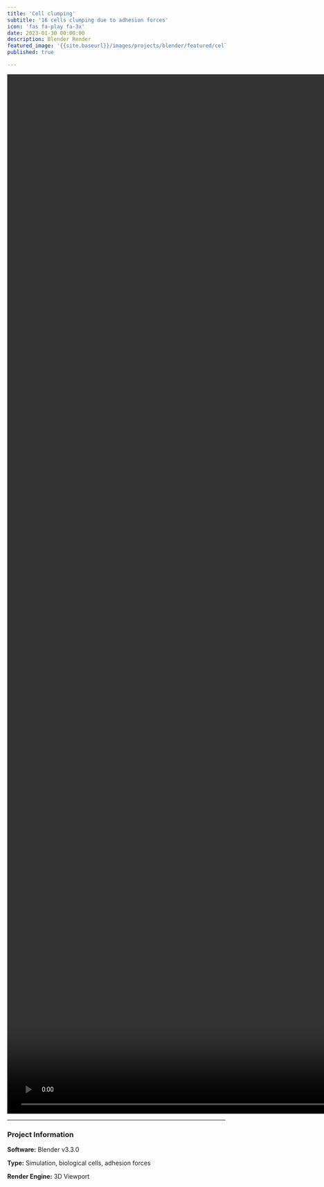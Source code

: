 ```yaml
---
title: 'Cell clumping'
subtitle: '16 cells clumping due to adhesion forces'
icon: 'fas fa-play fa-3x'
date: 2023-01-30 00:00:00
description: Blender Render
featured_image: '{{site.baseurl}}/images/projects/blender/featured/cellclumping.png'
published: true

---
```


<video style="width:100vh; height:60vh;" controls loop autoplay>
    <source src="{{site.baseurl}}/images/projects/blender/full_size/cellclumping.mp4" type="video/mp4">
</video>

---

### Project Information

**Software:** Blender v3.3.0

**Type:** Simulation, biological cells, adhesion forces

**Render Engine:** 3D Viewport